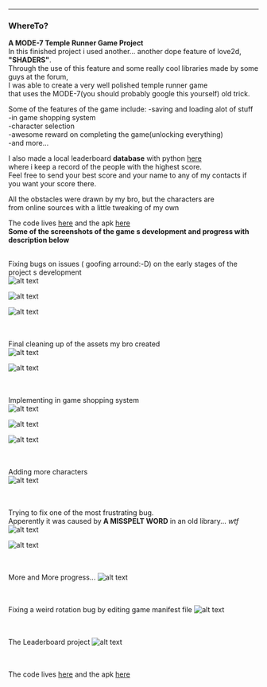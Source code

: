 ---

### WhereTo?

 
**A MODE-7 Temple Runner Game Project**  
In this finished project i used another... another dope feature of love2d,  
<b>"SHADERS"</b>.  
Through the use of this feature and some really cool libraries made by some guys at the forum,  
I was able to create a very well polished temple runner game  
that uses the MODE-7(you should probably google this yourself) old trick.

Some of the features of the game include: 
-saving and loading alot of stuff  
-in game shopping system  
-character selection  
-awesome reward on completing the game(unlocking everything)  
-and more...  

I also made a local leaderboard <b>database</b> with python [here]()  
where i keep a record of the people with the highest score.  
Feel free to send your best score and your name to any of my contacts if you want your score there.   


All the obstacles were drawn by my bro, but the characters are  
from online sources with a little tweaking of my own


The code lives [here](https://github.com/Rocket-007/WhereTo) and the apk [here]()<br>
<b>Some of the screenshots of the game s development and progress with description below</b>  
<br>


Fixing bugs on issues ( goofing arround:-D) on the early stages of the project s development <br>
![alt text](https://github.com/Rocket-007/Rocket-007.github.io/blob/master/images/WhereTo_IMGS/whereto_img0.png?raw=true)<br>

![alt text](https://github.com/Rocket-007/Rocket-007.github.io/blob/master/images/WhereTo_IMGS/whereto_img2.png?raw=true)<br>

![alt text](https://github.com/Rocket-007/Rocket-007.github.io/blob/master/images/WhereTo_IMGS/whereto_img3.png?raw=true)<br><br><br>



Final cleaning up of the assets my bro created<br>
![alt text](https://github.com/Rocket-007/Rocket-007.github.io/blob/master/images/WhereTo_IMGS/whereto_img7.png?raw=true)<br>

![alt text](https://github.com/Rocket-007/Rocket-007.github.io/blob/master/images/WhereTo_IMGS/whereto_img10.png?raw=true)<br><br><br>



Implementing in game shopping system<br>
![alt text](https://github.com/Rocket-007/Rocket-007.github.io/blob/master/images/WhereTo_IMGS/whereto_img14.png?raw=true)<br>

![alt text](https://github.com/Rocket-007/Rocket-007.github.io/blob/master/images/WhereTo_IMGS/whereto_img15.png?raw=true)<br>

![alt text](https://github.com/Rocket-007/Rocket-007.github.io/blob/master/images/WhereTo_IMGS/whereto_img17.png?raw=true)<br><br><br>



Adding more characters<br>
![alt text](https://github.com/Rocket-007/Rocket-007.github.io/blob/master/images/WhereTo_IMGS/whereto_img17.png?raw=true)<br><br><br>




Trying to fix one of the most frustrating bug.  
Apperently it was caused by <b>A MISSPELT WORD</b> in an old library... <i>wtf</i><br>
![alt text](https://github.com/Rocket-007/Rocket-007.github.io/blob/master/images/WhereTo_IMGS/whereto_img20.png?raw=true)<br>

![alt text](https://github.com/Rocket-007/Rocket-007.github.io/blob/master/images/WhereTo_IMGS/whereto_img21.png?raw=true)<br><br><br>



More and More progress...
![alt text](https://github.com/Rocket-007/Rocket-007.github.io/blob/master/images/WhereTo_IMGS/whereto_img6.png?raw=true)<br><br><br>



Fixing a weird rotation bug by editing game manifest file
![alt text](https://github.com/Rocket-007/Rocket-007.github.io/blob/master/images/WhereTo_IMGS/whereto_img22.png?raw=true)<br><br><br>




The Leaderboard project
![alt text](https://github.com/Rocket-007/Rocket-007.github.io/blob/master/images/WhereTo_IMGS/whereto_img23.png?raw=true)<br><br><br>


The code lives [here](https://github.com/Rocket-007/WhereTo) and the apk [here]()

